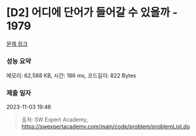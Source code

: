# [D2] 어디에 단어가 들어갈 수 있을까 - 1979 

[문제 링크](https://swexpertacademy.com/main/code/problem/problemDetail.do?contestProbId=AV5PuPq6AaQDFAUq) 

### 성능 요약

메모리: 62,588 KB, 시간: 186 ms, 코드길이: 822 Bytes

### 제출 일자

2023-11-03 19:46



> 출처: SW Expert Academy, https://swexpertacademy.com/main/code/problem/problemList.do